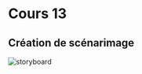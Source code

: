 # Cours 13
## Création de scénarimage
![storyboard](https://user-images.githubusercontent.com/112108013/206364691-a10c9b49-e5e4-49ac-b1b1-a80a77cdacbc.png)
